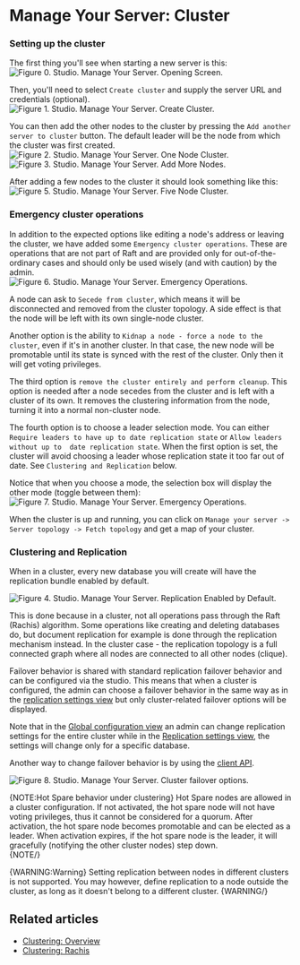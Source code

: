 # Manage Your Server: Cluster

### Setting up the cluster

The first thing you'll see when starting a new server is this:   
![Figure 0. Studio. Manage Your Server. Opening Screen.](images/cluster-0.png)

Then, you'll need to select `Create cluster` and supply the server URL and credentials (optional).   
![Figure 1. Studio. Manage Your Server. Create Cluster.](images/cluster-1.png)

You can then add the other nodes to the cluster by pressing the `Add another server to cluster` button. 
The default leader will be the node from which the cluster was first created.   
![Figure 2. Studio. Manage Your Server. One Node Cluster.](images/cluster-2.png)
![Figure 3. Studio. Manage Your Server. Add More Nodes.](images/cluster-3.png)

After adding a few nodes to the cluster it should look something like this:   
![Figure 5. Studio. Manage Your Server. Five Node Cluster.](images/cluster-5.png)

### Emergency cluster operations

In addition to the expected options like editing a node's address or leaving the cluster, 
we have added some `Emergency cluster operations`. These are operations that are not part of 
Raft and are provided only for out-of-the-ordinary cases and should only be used wisely 
(and with caution) by the admin.   
![Figure 6. Studio. Manage Your Server. Emergency Operations.](images/cluster-6.png)

A node can ask to `Secede from cluster`, which means it will be disconnected and removed from 
the cluster topology. A side effect is that the node will be left with its own single-node cluster.   

Another option is the ability to `Kidnap a node - force a node to the cluster`, even if it's in 
another cluster. In that case, the new node will be promotable until its state is synced with 
the rest of the cluster. Only then it will get voting privileges.   

The third option is `remove the cluster entirely and perform cleanup`. This option is needed 
after a node secedes from the cluster and is left with a cluster of its own. It removes the 
clustering information from the node, turning it into a normal non-cluster node.   

The fourth option is to choose a leader selection mode. You can either 
`Require leaders to have up to date replication state` or `Allow leaders without up to 
date replication state`. When the first option is set, the cluster will avoid choosing a leader 
whose replication state it too far out of date. See `Clustering and Replication` below.   

Notice that when you choose a mode, the selection box will display the other mode (toggle between them):
![Figure 7. Studio. Manage Your Server. Emergency Operations.](images/cluster-6b.png)

When the cluster is up and running, you can click on `Manage your server -> Server topology -> Fetch topology` 
and get a map of your cluster.   

### Clustering and Replication
When in a cluster, every new database you will create will have the replication bundle enabled by default.   

![Figure 4. Studio. Manage Your Server. Replication Enabled by Default.](images/cluster-4.png)   
 
This is done because in a cluster, not all operations pass through the Raft (Rachis) algorithm. Some 
operations like creating and deleting databases do, but document replication for example is done  through 
the replication mechanism instead. In the cluster case - the replication topology is a full connected graph 
where all nodes are connected to all other nodes (clique).   

Failover behavior is shared with standard replication failover behavior and can be configured via the studio. This means that when a cluster is configured,
the admin can choose a failover behavior in the same way as in the [replication settings view](../../studio/overview/settings/replication) 
but only cluster-related failover options will be displayed.   

Note that in the [Global configuration view](./global-configuration) an admin can change replication 
settings for the entire cluster while in the [Replication settings view](../../studio/overview/settings/replication), 
the settings will change only for a specific database.

Another way to change failover behavior is by using the [client API](../../client-api/bundles/how-client-integrates-with-replication-bundle).
 
![Figure 8. Studio. Manage Your Server. Cluster failover options.](images/cluster-7.png)   

{NOTE:Hot Spare behavior under clustering}
Hot Spare nodes are allowed in a cluster configuration. If not activated, the hot spare node will not have voting privileges, thus it cannot be considered for a quorum. 
After activation, the hot spare node becomes promotable and can be elected as a leader. When activation expires, 
if the hot spare node is the leader, it will gracefully (notifying the other cluster nodes) step down.   
{NOTE/} 
  
{WARNING:Warning}
Setting replication between nodes in different clusters is not supported. You may however, define 
replication to a node outside the cluster, as long as it doesn't belong to a different cluster.
{WARNING/}


## Related articles

- [Clustering: Overview](../../server/scaling-out/clustering/clustering-overview)
- [Clustering: Rachis](../../server/scaling-out/clustering/what-is-rachis)

